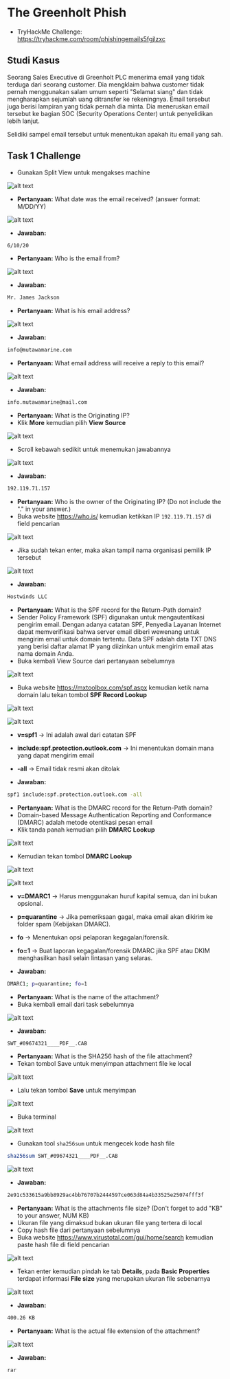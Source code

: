 # The Greenholt Phish
- TryHackMe Challenge: https://tryhackme.com/room/phishingemails5fgjlzxc

## Studi Kasus
Seorang Sales Executive di Greenholt PLC menerima email yang tidak terduga dari seorang customer. Dia mengklaim bahwa customer tidak pernah menggunakan salam umum seperti "Selamat siang" dan tidak mengharapkan sejumlah uang ditransfer ke rekeningnya. Email tersebut juga berisi lampiran yang tidak pernah dia minta. Dia meneruskan email tersebut ke bagian SOC (Security Operations Center) untuk penyelidikan lebih lanjut.

Selidiki sampel email tersebut untuk menentukan apakah itu email yang sah.

## Task 1 Challenge
- Gunakan Split View untuk mengakses machine

![alt text](https://github.com/rahardian-dwi-saputra/TryHackMe-WriteUps/blob/main/The%20Greenholt%20Phish/assets/tgh%201.jpg)

- **Pertanyaan:** What date was the email received? (answer format: M/DD/YY)

![alt text](https://github.com/rahardian-dwi-saputra/TryHackMe-WriteUps/blob/main/The%20Greenholt%20Phish/assets/tgh%202.jpg)

- **Jawaban:**
```sh
6/10/20
```

- **Pertanyaan:** Who is the email from?

![alt text](https://github.com/rahardian-dwi-saputra/TryHackMe-WriteUps/blob/main/The%20Greenholt%20Phish/assets/tgh%203.jpg)

- **Jawaban:**
```sh
Mr. James Jackson
```

- **Pertanyaan:** What is his email address?

![alt text](https://github.com/rahardian-dwi-saputra/TryHackMe-WriteUps/blob/main/The%20Greenholt%20Phish/assets/tgh%204.jpg)

- **Jawaban:**
```sh
info@mutawamarine.com
```

- **Pertanyaan:** What email address will receive a reply to this email?

![alt text](https://github.com/rahardian-dwi-saputra/TryHackMe-WriteUps/blob/main/The%20Greenholt%20Phish/assets/tgh%205.jpg)

- **Jawaban:**
```sh
info.mutawamarine@mail.com
```

- **Pertanyaan:** What is the Originating IP?
- Klik **More** kemudian pilih **View Source**

![alt text](https://github.com/rahardian-dwi-saputra/TryHackMe-WriteUps/blob/main/The%20Greenholt%20Phish/assets/tgh%206.jpg)

- Scroll kebawah sedikit untuk menemukan jawabannya

![alt text](https://github.com/rahardian-dwi-saputra/TryHackMe-WriteUps/blob/main/The%20Greenholt%20Phish/assets/tgh%207.JPG)

- **Jawaban:**
```sh
192.119.71.157
```

- **Pertanyaan:** Who is the owner of the Originating IP? (Do not include the "." in your answer.)
- Buka website https://who.is/ kemudian ketikkan IP `192.119.71.157` di field pencarian

![alt text](https://github.com/rahardian-dwi-saputra/TryHackMe-WriteUps/blob/main/The%20Greenholt%20Phish/assets/tgh%208.JPG)

- Jika sudah tekan enter, maka akan tampil nama organisasi pemilik IP tersebut

![alt text](https://github.com/rahardian-dwi-saputra/TryHackMe-WriteUps/blob/main/The%20Greenholt%20Phish/assets/tgh%209.jpg)

- **Jawaban:**
```sh
Hostwinds LLC
```

- **Pertanyaan:** What is the SPF record for the Return-Path domain?
- Sender Policy Framework (SPF) digunakan untuk mengautentikasi pengirim email. Dengan adanya catatan SPF, Penyedia Layanan Internet dapat memverifikasi bahwa server email diberi wewenang untuk mengirim email untuk domain tertentu. Data SPF adalah data TXT DNS yang berisi daftar alamat IP yang diizinkan untuk mengirim email atas nama domain Anda.
- Buka kembali View Source dari pertanyaan sebelumnya

![alt text](https://github.com/rahardian-dwi-saputra/TryHackMe-WriteUps/blob/main/The%20Greenholt%20Phish/assets/tgh%2010.JPG)

- Buka website https://mxtoolbox.com/spf.aspx kemudian ketik nama domain lalu tekan tombol **SPF Record Lookup**

![alt text](https://github.com/rahardian-dwi-saputra/TryHackMe-WriteUps/blob/main/The%20Greenholt%20Phish/assets/tgh%2011.jpg)

![alt text](https://github.com/rahardian-dwi-saputra/TryHackMe-WriteUps/blob/main/The%20Greenholt%20Phish/assets/tgh%2012.JPG)

- **v=spf1** → Ini adalah awal dari catatan SPF
- **include:spf.protection.outlook.com** → Ini menentukan domain mana yang dapat mengirim email
- **-all** → Email tidak resmi akan ditolak

- **Jawaban:**
```sh
spf1 include:spf.protection.outlook.com -all
```

- **Pertanyaan:** What is the DMARC record for the Return-Path domain?
- Domain-based Message Authentication Reporting and Conformance (DMARC) adalah metode otentikasi pesan email
- Klik tanda panah kemudian pilih **DMARC Lookup**

![alt text](https://github.com/rahardian-dwi-saputra/TryHackMe-WriteUps/blob/main/The%20Greenholt%20Phish/assets/tgh%2013.jpg)

- Kemudian tekan tombol **DMARC Lookup**

![alt text](https://github.com/rahardian-dwi-saputra/TryHackMe-WriteUps/blob/main/The%20Greenholt%20Phish/assets/tgh%2014.png)

![alt text](https://github.com/rahardian-dwi-saputra/TryHackMe-WriteUps/blob/main/The%20Greenholt%20Phish/assets/tgh%2015.JPG)

- **v=DMARC1** → Harus menggunakan huruf kapital semua, dan ini bukan opsional.
- **p=quarantine** → Jika pemeriksaan gagal, maka email akan dikirim ke folder spam (Kebijakan DMARC).
- **fo** → Menentukan opsi pelaporan kegagalan/forensik.
- **fo=1** → Buat laporan kegagalan/forensik DMARC jika SPF atau DKIM menghasilkan hasil selain lintasan yang selaras.

- **Jawaban:**
```sh
DMARC1; p=quarantine; fo=1
```

- **Pertanyaan:** What is the name of the attachment?
- Buka kembali email dari task sebelumnya

![alt text](https://github.com/rahardian-dwi-saputra/TryHackMe-WriteUps/blob/main/The%20Greenholt%20Phish/assets/tgh%2016.jpg)

- **Jawaban:**
```sh
SWT_#09674321____PDF__.CAB
```

- **Pertanyaan:** What is the SHA256 hash of the file attachment?
- Tekan tombol Save untuk menyimpan attachment file ke local

![alt text](https://github.com/rahardian-dwi-saputra/TryHackMe-WriteUps/blob/main/The%20Greenholt%20Phish/assets/tgh%2017.png)

- Lalu tekan tombol **Save** untuk menyimpan

![alt text](https://github.com/rahardian-dwi-saputra/TryHackMe-WriteUps/blob/main/The%20Greenholt%20Phish/assets/tgh%2018.jpg)

- Buka terminal

![alt text](https://github.com/rahardian-dwi-saputra/TryHackMe-WriteUps/blob/main/The%20Greenholt%20Phish/assets/tgh%2019.jpg)

- Gunakan tool `sha256sum` untuk mengecek kode hash file
```sh
sha256sum SWT_#09674321____PDF__.CAB
```

![alt text](https://github.com/rahardian-dwi-saputra/TryHackMe-WriteUps/blob/main/The%20Greenholt%20Phish/assets/tgh%2020.JPG)

- **Jawaban:**
```sh
2e91c533615a9bb8929ac4bb76707b2444597ce063d84a4b33525e25074fff3f
```

- **Pertanyaan:** What is the attachments file size? (Don't forget to add "KB" to your answer, NUM KB)
- Ukuran file yang dimaksud bukan ukuran file yang tertera di local
- Copy hash file dari pertanyaan sebelumnya
- Buka website https://www.virustotal.com/gui/home/search kemudian paste hash file di field pencarian

![alt text](https://github.com/rahardian-dwi-saputra/TryHackMe-WriteUps/blob/main/The%20Greenholt%20Phish/assets/tgh%2021.jpg)

- Tekan enter kemudian pindah ke tab **Details**, pada **Basic Properties** terdapat informasi **File size** yang merupakan ukuran file sebenarnya

![alt text](https://github.com/rahardian-dwi-saputra/TryHackMe-WriteUps/blob/main/The%20Greenholt%20Phish/assets/tgh%2022.JPG)

- **Jawaban:**
```sh
400.26 KB
```

- **Pertanyaan:** What is the actual file extension of the attachment?

![alt text](https://github.com/rahardian-dwi-saputra/TryHackMe-WriteUps/blob/main/The%20Greenholt%20Phish/assets/tgh%2023.jpg)

- **Jawaban:**
```sh
rar
```